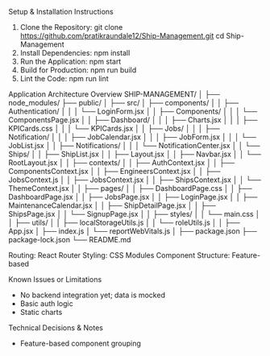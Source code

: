 Setup & Installation Instructions
1. Clone the Repository:
 git clone https://github.com/pratikraundale12/Ship-Management.git
 cd Ship-Management
2. Install Dependencies:
 npm install
3. Run the Application:
 npm start
4. Build for Production:
 npm run build
5. Lint the Code:
 npm run lint

Application Architecture Overview
SHIP-MANAGEMENT/
│
├── node_modules/
├── public/
│
├── src/
│   ├── components/
│   │   ├── Authentication/
│   │   │   └── LoginForm.jsx
│   │   ├── Components/
│   │   │   └── ComponentsPage.jsx
│   │   ├── Dashboard/
│   │   │   ├── Charts.jsx
│   │   │   ├── KPICards.css
│   │   │   └── KPICards.jsx
│   │   ├── Jobs/
│   │   │   ├── Notification/
│   │   │   ├── JobCalendar.jsx
│   │   │   ├── JobForm.jsx
│   │   │   └── JobList.jsx
│   │   ├── Notifications/
│   │   │   └── NotificationCenter.jsx
│   │   └── Ships/
│   │       ├── ShipList.jsx
│   │       ├── Layout.jsx
│   │       ├── Navbar.jsx
│   │       └── RootLayout.jsx
│
│   ├── contexts/
│   │   ├── AuthContext.jsx
│   │   ├── ComponentsContext.jsx
│   │   ├── EngineersContext.jsx
│   │   ├── JobsContext.js
│   │   ├── JobsContext.jsx
│   │   ├── ShipsContext.jsx
│   │   └── ThemeContext.jsx
│
│   ├── pages/
│   │   ├── DashboardPage.css
│   │   ├── DashboardPage.jsx
│   │   ├── JobsPage.jsx
│   │   ├── LoginPage.jsx
│   │   ├── MaintenanceCalendar.jsx
│   │   ├── ShipDetailPage.jsx
│   │   ├── ShipsPage.jsx
│   │   └── SignupPage.jsx
│
│   ├── styles/
│   │   └── main.css
│
│   ├── utils/
│   │   ├── localStorageUtils.js
│   │   └── roleUtils.js
│
│   ├── App.jsx
│   ├── index.js
│   └── reportWebVitals.js
│
├── package.json
├── package-lock.json
└── README.md


Routing: React Router
Styling: CSS Modules
Component Structure: Feature-based

Known Issues or Limitations
- No backend integration yet; data is mocked
- Basic auth logic
- Static charts

Technical Decisions & Notes
- Feature-based component grouping
